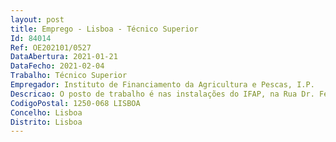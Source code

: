 ```yaml
--- 
layout: post
title: Emprego - Lisboa - Técnico Superior
Id: 84014
Ref: OE202101/0527
DataAbertura: 2021-01-21
DataFecho: 2021-02-04
Trabalho: Técnico Superior
Empregador: Instituto de Financiamento da Agricultura e Pescas, I.P.
Descricao: O posto de trabalho é nas instalações do IFAP, na Rua Dr. Fernão de Ornelas, nº 56, 3º andar, no Funchal, Madeira.Realização de controlos administrativos a pedidos de pagamento de projetos aprovados no âmbito do Programa de Desenvolvimento Rural da Madeira (PRODERAM 2020) e da pesca (MAR 2020), na vertente do investimento.Realização de visitas de verificação física a projetos, no contexto do controlo administrativo dos pedidos de pagamento, de projetos aprovados no âmbito do Programa de Desenvolvimento Rural da Madeira (PRODERAM 2020) e da pesca (MAR 2020), na vertente do investimento.Acompanhamento de projetos aprovados pelos programas de desenvolvimento rural da Região Autónoma da Madeira, de anteriores períodos de programação.Elaboração de informação de gestão visando o acompanhamento e monitorização de processos.
CodigoPostal: 1250-068 LISBOA
Concelho: Lisboa
Distrito: Lisboa
--- 
```

